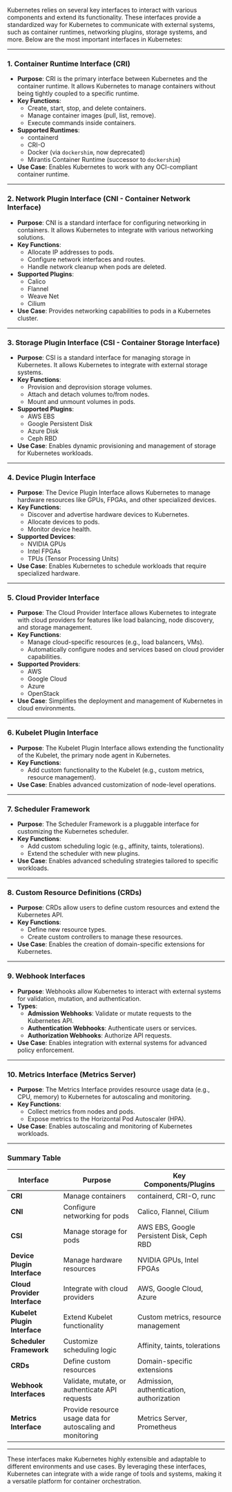 Kubernetes relies on several key interfaces to interact with various components and extend its functionality. These interfaces provide a standardized way for Kubernetes to communicate with external systems, such as container runtimes, networking plugins, storage systems, and more. Below are the most important interfaces in Kubernetes:

---

### 1. **Container Runtime Interface (CRI)**
   - **Purpose**: CRI is the primary interface between Kubernetes and the container runtime. It allows Kubernetes to manage containers without being tightly coupled to a specific runtime.
   - **Key Functions**:
     - Create, start, stop, and delete containers.
     - Manage container images (pull, list, remove).
     - Execute commands inside containers.
   - **Supported Runtimes**:
     - containerd
     - CRI-O
     - Docker (via `dockershim`, now deprecated)
     - Mirantis Container Runtime (successor to `dockershim`)
   - **Use Case**: Enables Kubernetes to work with any OCI-compliant container runtime.

---

### 2. **Network Plugin Interface (CNI - Container Network Interface)**
   - **Purpose**: CNI is a standard interface for configuring networking in containers. It allows Kubernetes to integrate with various networking solutions.
   - **Key Functions**:
     - Allocate IP addresses to pods.
     - Configure network interfaces and routes.
     - Handle network cleanup when pods are deleted.
   - **Supported Plugins**:
     - Calico
     - Flannel
     - Weave Net
     - Cilium
   - **Use Case**: Provides networking capabilities to pods in a Kubernetes cluster.

---

### 3. **Storage Plugin Interface (CSI - Container Storage Interface)**
   - **Purpose**: CSI is a standard interface for managing storage in Kubernetes. It allows Kubernetes to integrate with external storage systems.
   - **Key Functions**:
     - Provision and deprovision storage volumes.
     - Attach and detach volumes to/from nodes.
     - Mount and unmount volumes in pods.
   - **Supported Plugins**:
     - AWS EBS
     - Google Persistent Disk
     - Azure Disk
     - Ceph RBD
   - **Use Case**: Enables dynamic provisioning and management of storage for Kubernetes workloads.

---

### 4. **Device Plugin Interface**
   - **Purpose**: The Device Plugin Interface allows Kubernetes to manage hardware resources like GPUs, FPGAs, and other specialized devices.
   - **Key Functions**:
     - Discover and advertise hardware devices to Kubernetes.
     - Allocate devices to pods.
     - Monitor device health.
   - **Supported Devices**:
     - NVIDIA GPUs
     - Intel FPGAs
     - TPUs (Tensor Processing Units)
   - **Use Case**: Enables Kubernetes to schedule workloads that require specialized hardware.

---

### 5. **Cloud Provider Interface**
   - **Purpose**: The Cloud Provider Interface allows Kubernetes to integrate with cloud providers for features like load balancing, node discovery, and storage management.
   - **Key Functions**:
     - Manage cloud-specific resources (e.g., load balancers, VMs).
     - Automatically configure nodes and services based on cloud provider capabilities.
   - **Supported Providers**:
     - AWS
     - Google Cloud
     - Azure
     - OpenStack
   - **Use Case**: Simplifies the deployment and management of Kubernetes in cloud environments.

---

### 6. **Kubelet Plugin Interface**
   - **Purpose**: The Kubelet Plugin Interface allows extending the functionality of the Kubelet, the primary node agent in Kubernetes.
   - **Key Functions**:
     - Add custom functionality to the Kubelet (e.g., custom metrics, resource management).
   - **Use Case**: Enables advanced customization of node-level operations.

---

### 7. **Scheduler Framework**
   - **Purpose**: The Scheduler Framework is a pluggable interface for customizing the Kubernetes scheduler.
   - **Key Functions**:
     - Add custom scheduling logic (e.g., affinity, taints, tolerations).
     - Extend the scheduler with new plugins.
   - **Use Case**: Enables advanced scheduling strategies tailored to specific workloads.

---

### 8. **Custom Resource Definitions (CRDs)**
   - **Purpose**: CRDs allow users to define custom resources and extend the Kubernetes API.
   - **Key Functions**:
     - Define new resource types.
     - Create custom controllers to manage these resources.
   - **Use Case**: Enables the creation of domain-specific extensions for Kubernetes.

---

### 9. **Webhook Interfaces**
   - **Purpose**: Webhooks allow Kubernetes to interact with external systems for validation, mutation, and authentication.
   - **Types**:
     - **Admission Webhooks**: Validate or mutate requests to the Kubernetes API.
     - **Authentication Webhooks**: Authenticate users or services.
     - **Authorization Webhooks**: Authorize API requests.
   - **Use Case**: Enables integration with external systems for advanced policy enforcement.

---

### 10. **Metrics Interface (Metrics Server)**
   - **Purpose**: The Metrics Interface provides resource usage data (e.g., CPU, memory) to Kubernetes for autoscaling and monitoring.
   - **Key Functions**:
     - Collect metrics from nodes and pods.
     - Expose metrics to the Horizontal Pod Autoscaler (HPA).
   - **Use Case**: Enables autoscaling and monitoring of Kubernetes workloads.

---

### Summary Table

| Interface                  | Purpose                                                                 | Key Components/Plugins                     |
|----------------------------|-------------------------------------------------------------------------|--------------------------------------------|
| **CRI**                    | Manage containers                                                      | containerd, CRI-O, runc                    |
| **CNI**                    | Configure networking for pods                                          | Calico, Flannel, Cilium                    |
| **CSI**                    | Manage storage for pods                                                | AWS EBS, Google Persistent Disk, Ceph RBD  |
| **Device Plugin Interface**| Manage hardware resources                                              | NVIDIA GPUs, Intel FPGAs                   |
| **Cloud Provider Interface**| Integrate with cloud providers                                         | AWS, Google Cloud, Azure                   |
| **Kubelet Plugin Interface**| Extend Kubelet functionality                                           | Custom metrics, resource management        |
| **Scheduler Framework**    | Customize scheduling logic                                             | Affinity, taints, tolerations              |
| **CRDs**                   | Define custom resources                                                | Domain-specific extensions                 |
| **Webhook Interfaces**     | Validate, mutate, or authenticate API requests                         | Admission, authentication, authorization   |
| **Metrics Interface**      | Provide resource usage data for autoscaling and monitoring             | Metrics Server, Prometheus                 |

---

These interfaces make Kubernetes highly extensible and adaptable to different environments and use cases. By leveraging these interfaces, Kubernetes can integrate with a wide range of tools and systems, making it a versatile platform for container orchestration.